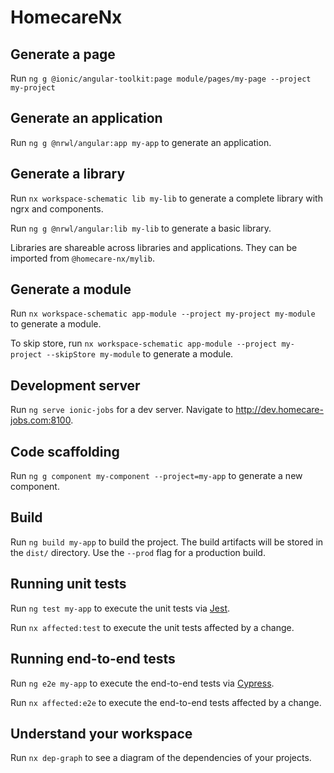 # HomecareNx

## Generate a page

Run `ng g @ionic/angular-toolkit:page module/pages/my-page --project my-project`

## Generate an application

Run `ng g @nrwl/angular:app my-app` to generate an application.

## Generate a library

Run `nx workspace-schematic lib my-lib` to generate a complete library with ngrx and components.

Run `ng g @nrwl/angular:lib my-lib` to generate a basic library.

Libraries are shareable across libraries and applications. They can be imported from `@homecare-nx/mylib`.

## Generate a module

Run `nx workspace-schematic app-module --project my-project my-module` to generate a module.

To skip store, run `nx workspace-schematic app-module --project my-project --skipStore my-module` to generate a module.

## Development server

Run `ng serve ionic-jobs` for a dev server. Navigate to http://dev.homecare-jobs.com:8100.

## Code scaffolding

Run `ng g component my-component --project=my-app` to generate a new component.

## Build

Run `ng build my-app` to build the project. The build artifacts will be stored in the `dist/` directory. Use the `--prod` flag for a production build.

## Running unit tests

Run `ng test my-app` to execute the unit tests via [Jest](https://jestjs.io).

Run `nx affected:test` to execute the unit tests affected by a change.

## Running end-to-end tests

Run `ng e2e my-app` to execute the end-to-end tests via [Cypress](https://www.cypress.io).

Run `nx affected:e2e` to execute the end-to-end tests affected by a change.

## Understand your workspace

Run `nx dep-graph` to see a diagram of the dependencies of your projects.
